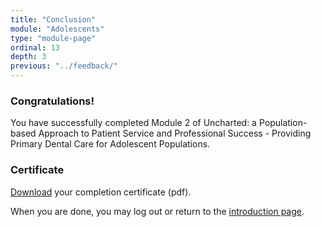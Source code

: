 ```yaml
---
title: "Conclusion"
module: "Adolescents"
type: "module-page"
ordinal: 13
depth: 3
previous: "../feedback/"
---
```

<form method="post" action="."><h3>Congratulations!</h3><div class="pageblock"><p>You have successfully completed Module 2 of Uncharted: a Population-based Approach to Patient Service and Professional Success - Providing Primary Dental Care for Adolescent Populations.</p>
</div><h3>Certificate</h3><div class="pageblock"><div class="maintext">
<p><a href="https://www1.columbia.edu/sec/ccnmtl/remote/static/pass/pdf/PASS_Adolescent_Completion_Certificate.pdf" target="blank">Download</a> your completion certificate (pdf).</p>
<p>When you are done, you may log out or return to the <a href="/">introduction page</a>.</p>
</div>
</div></form>